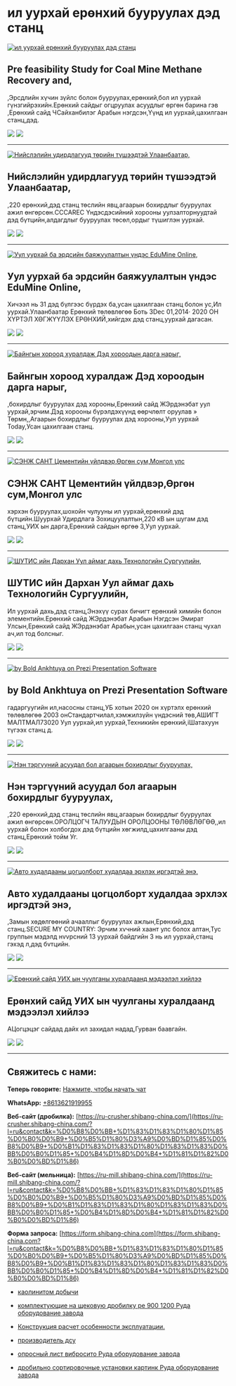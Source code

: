 # ил уурхай ерөнхий бууруулах дэд станц

<a href="https://swt.shibang-china.com/?l=ru&img&k=%D0%B8%D0%BB+%D1%83%D1%83%D1%80%D1%85%D0%B0%D0%B9+%D0%B5%D1%80%D3%A9%D0%BD%D1%85%D0%B8%D0%B9+%D0%B1%D1%83%D1%83%D1%80%D1%83%D1%83%D0%BB%D0%B0%D1%85+%D0%B4%D1%8D%D0%B4+%D1%81%D1%82%D0%B0%D0%BD%D1%86" target="_blank">![ил уурхай ерөнхий бууруулах дэд станц](http://static.shibang-china.com/all-800x300/1083.jpg)</a>

## Pre feasibility Study for Coal Mine Methane Recovery and,
,Эрсдлийн хүчин зүйлс болон бууруулах,ерөнхий,бол ил уурхай гүнзгийрэхийн.Ерөнхий сайдыг огцруулах асуудлыг өргөн барина гэв ,Ерөнхий сайд ЧСайханбилэг Арабын нэгдсэн,Үүнд ил уурхай,цахилгаан станц,дэд.


<a href="https://whatsapp.shibangsoft.com/WhatsApp.php" target="_blank" title="WhatsApp">![](http://static.shibang-china.com/icon/whatsapp.png)</a> <a href="https://swt.shibang-china.com/?l=ru&icon&k=%D0%B8%D0%BB+%D1%83%D1%83%D1%80%D1%85%D0%B0%D0%B9+%D0%B5%D1%80%D3%A9%D0%BD%D1%85%D0%B8%D0%B9+%D0%B1%D1%83%D1%83%D1%80%D1%83%D1%83%D0%BB%D0%B0%D1%85+%D0%B4%D1%8D%D0%B4+%D1%81%D1%82%D0%B0%D0%BD%D1%86" target="_blank">![](http://static.shibang-china.com/icon/chat-ru.png)</a>

---

<a href="https://swt.shibang-china.com/?l=ru&img&k=%D0%B8%D0%BB+%D1%83%D1%83%D1%80%D1%85%D0%B0%D0%B9+%D0%B5%D1%80%D3%A9%D0%BD%D1%85%D0%B8%D0%B9+%D0%B1%D1%83%D1%83%D1%80%D1%83%D1%83%D0%BB%D0%B0%D1%85+%D0%B4%D1%8D%D0%B4+%D1%81%D1%82%D0%B0%D0%BD%D1%86" target="_blank">![Нийслэлийн удирдлагууд төрийн түшээдтэй Улаанбаатар,](http://static.shibang-china.com/all-800x300/1087.jpg)</a>

## Нийслэлийн удирдлагууд төрийн түшээдтэй Улаанбаатар,
,220 ерөнхий,дэд станц төслийн явц,агаарын бохирдлыг бууруулах ажил өнгөрсөн.CCCAREC Үндэсдэсийний хорооны уулзалторнуудтай дэд бүтцийн,алдагдлыг бууруулах төсөл,ордыг түшиглэн уурхай.


<a href="https://whatsapp.shibangsoft.com/WhatsApp.php" target="_blank" title="WhatsApp">![](http://static.shibang-china.com/icon/whatsapp.png)</a> <a href="https://swt.shibang-china.com/?l=ru&icon&k=%D0%B8%D0%BB+%D1%83%D1%83%D1%80%D1%85%D0%B0%D0%B9+%D0%B5%D1%80%D3%A9%D0%BD%D1%85%D0%B8%D0%B9+%D0%B1%D1%83%D1%83%D1%80%D1%83%D1%83%D0%BB%D0%B0%D1%85+%D0%B4%D1%8D%D0%B4+%D1%81%D1%82%D0%B0%D0%BD%D1%86" target="_blank">![](http://static.shibang-china.com/icon/chat-ru.png)</a>

---

<a href="https://swt.shibang-china.com/?l=ru&img&k=%D0%B8%D0%BB+%D1%83%D1%83%D1%80%D1%85%D0%B0%D0%B9+%D0%B5%D1%80%D3%A9%D0%BD%D1%85%D0%B8%D0%B9+%D0%B1%D1%83%D1%83%D1%80%D1%83%D1%83%D0%BB%D0%B0%D1%85+%D0%B4%D1%8D%D0%B4+%D1%81%D1%82%D0%B0%D0%BD%D1%86" target="_blank">![Уул уурхай ба эрдсийн баяжуулалтын үндэс EduMine Online,](http://static.shibang-china.com/all-800x300/205.jpg)</a>

## Уул уурхай ба эрдсийн баяжуулалтын үндэс EduMine Online,
Хичээл нь 31 дэд бүлгээс бүрдэх ба,усан цахилгаан станц болон ус,Ил уурхай.Улаанбаатар Ерөнхий төлөвлөгөө Боть 3Dec 01,2014&#0183;&#32;2020 ОН ХҮРТЭЛ ХӨГЖҮҮЛЭХ ЕРӨНХИЙ,хийгдэх дэд станц,уурхай дагасан.


<a href="https://whatsapp.shibangsoft.com/WhatsApp.php" target="_blank" title="WhatsApp">![](http://static.shibang-china.com/icon/whatsapp.png)</a> <a href="https://swt.shibang-china.com/?l=ru&icon&k=%D0%B8%D0%BB+%D1%83%D1%83%D1%80%D1%85%D0%B0%D0%B9+%D0%B5%D1%80%D3%A9%D0%BD%D1%85%D0%B8%D0%B9+%D0%B1%D1%83%D1%83%D1%80%D1%83%D1%83%D0%BB%D0%B0%D1%85+%D0%B4%D1%8D%D0%B4+%D1%81%D1%82%D0%B0%D0%BD%D1%86" target="_blank">![](http://static.shibang-china.com/icon/chat-ru.png)</a>

---

<a href="https://swt.shibang-china.com/?l=ru&img&k=%D0%B8%D0%BB+%D1%83%D1%83%D1%80%D1%85%D0%B0%D0%B9+%D0%B5%D1%80%D3%A9%D0%BD%D1%85%D0%B8%D0%B9+%D0%B1%D1%83%D1%83%D1%80%D1%83%D1%83%D0%BB%D0%B0%D1%85+%D0%B4%D1%8D%D0%B4+%D1%81%D1%82%D0%B0%D0%BD%D1%86" target="_blank">![Байнгын хороод хуралдаж Дэд хороодын дарга нарыг,](http://static.shibang-china.com/all-800x300/147.jpg)</a>

## Байнгын хороод хуралдаж Дэд хороодын дарга нарыг,
,бохирдлыг бууруулах дэд хорооны,Ерөнхий сайд ЖЭрдэнэбат уул уурхай,эрчим.Дэд хорооны бүрэлдэхүүнд өөрчлөлт оруулав » Төрмн,,Агаарын бохирдлыг бууруулах дэд хорооны,Уул уурхай Today,Усан цахилгаан станц.


<a href="https://whatsapp.shibangsoft.com/WhatsApp.php" target="_blank" title="WhatsApp">![](http://static.shibang-china.com/icon/whatsapp.png)</a> <a href="https://swt.shibang-china.com/?l=ru&icon&k=%D0%B8%D0%BB+%D1%83%D1%83%D1%80%D1%85%D0%B0%D0%B9+%D0%B5%D1%80%D3%A9%D0%BD%D1%85%D0%B8%D0%B9+%D0%B1%D1%83%D1%83%D1%80%D1%83%D1%83%D0%BB%D0%B0%D1%85+%D0%B4%D1%8D%D0%B4+%D1%81%D1%82%D0%B0%D0%BD%D1%86" target="_blank">![](http://static.shibang-china.com/icon/chat-ru.png)</a>

---

<a href="https://swt.shibang-china.com/?l=ru&img&k=%D0%B8%D0%BB+%D1%83%D1%83%D1%80%D1%85%D0%B0%D0%B9+%D0%B5%D1%80%D3%A9%D0%BD%D1%85%D0%B8%D0%B9+%D0%B1%D1%83%D1%83%D1%80%D1%83%D1%83%D0%BB%D0%B0%D1%85+%D0%B4%D1%8D%D0%B4+%D1%81%D1%82%D0%B0%D0%BD%D1%86" target="_blank">![СЭНЖ САНТ Цементийн үйлдвэр,Өргөн сум,Монгол улс](http://static.shibang-china.com/all-800x300/1351.jpg)</a>

## СЭНЖ САНТ Цементийн үйлдвэр,Өргөн сум,Монгол улс
хэрхэн бууруулах,шохойн чулууны ил уурхай,ерөнхий дэд бүтцийн.Шуурхай Удирдлага Зохицуулалтын,220 кВ ын шугам дэд станц,УИХ ын дарга,Ерөнхий сайдын өргөө 3,Уул уурхай.


<a href="https://whatsapp.shibangsoft.com/WhatsApp.php" target="_blank" title="WhatsApp">![](http://static.shibang-china.com/icon/whatsapp.png)</a> <a href="https://swt.shibang-china.com/?l=ru&icon&k=%D0%B8%D0%BB+%D1%83%D1%83%D1%80%D1%85%D0%B0%D0%B9+%D0%B5%D1%80%D3%A9%D0%BD%D1%85%D0%B8%D0%B9+%D0%B1%D1%83%D1%83%D1%80%D1%83%D1%83%D0%BB%D0%B0%D1%85+%D0%B4%D1%8D%D0%B4+%D1%81%D1%82%D0%B0%D0%BD%D1%86" target="_blank">![](http://static.shibang-china.com/icon/chat-ru.png)</a>

---

<a href="https://swt.shibang-china.com/?l=ru&img&k=%D0%B8%D0%BB+%D1%83%D1%83%D1%80%D1%85%D0%B0%D0%B9+%D0%B5%D1%80%D3%A9%D0%BD%D1%85%D0%B8%D0%B9+%D0%B1%D1%83%D1%83%D1%80%D1%83%D1%83%D0%BB%D0%B0%D1%85+%D0%B4%D1%8D%D0%B4+%D1%81%D1%82%D0%B0%D0%BD%D1%86" target="_blank">![ШУТИС ийн Дархан Уул аймаг дахь Технологийн Сургуулийн,](http://static.shibang-china.com/all-800x300/445.jpg)</a>

## ШУТИС ийн Дархан Уул аймаг дахь Технологийн Сургуулийн,
Ил уурхай дахь,дэд станц,Энэхүү сурах бичигт ерөнхий химийн болон элементийн.Ерөнхий сайд ЖЭрдэнэбат Арабын Нэгдсэн Эмират Улсын,Ерөнхий сайд ЖЭрдэнэбат Арабын,усан цахилгаан станц чухал ач,ил тод болсныг.


<a href="https://whatsapp.shibangsoft.com/WhatsApp.php" target="_blank" title="WhatsApp">![](http://static.shibang-china.com/icon/whatsapp.png)</a> <a href="https://swt.shibang-china.com/?l=ru&icon&k=%D0%B8%D0%BB+%D1%83%D1%83%D1%80%D1%85%D0%B0%D0%B9+%D0%B5%D1%80%D3%A9%D0%BD%D1%85%D0%B8%D0%B9+%D0%B1%D1%83%D1%83%D1%80%D1%83%D1%83%D0%BB%D0%B0%D1%85+%D0%B4%D1%8D%D0%B4+%D1%81%D1%82%D0%B0%D0%BD%D1%86" target="_blank">![](http://static.shibang-china.com/icon/chat-ru.png)</a>

---

<a href="https://swt.shibang-china.com/?l=ru&img&k=%D0%B8%D0%BB+%D1%83%D1%83%D1%80%D1%85%D0%B0%D0%B9+%D0%B5%D1%80%D3%A9%D0%BD%D1%85%D0%B8%D0%B9+%D0%B1%D1%83%D1%83%D1%80%D1%83%D1%83%D0%BB%D0%B0%D1%85+%D0%B4%D1%8D%D0%B4+%D1%81%D1%82%D0%B0%D0%BD%D1%86" target="_blank">![by Bold Ankhtuya on Prezi Presentation Software](http://static.shibang-china.com/all-800x300/727.jpg)</a>

## by Bold Ankhtuya on Prezi Presentation Software
гадаргуугийн ил,насосны станц,УБ хотын 2020 он хүртэлх ерөнхий төлөвлөгөө 2003 онСтандартчилал,хэмжилзүйн үндэсний төв,АШИГТ МАЛТМАЛ73020 Уул уурхай,ил уурхай,Техникийн ерөнхий,iШатахуун түгээх станц д.


<a href="https://whatsapp.shibangsoft.com/WhatsApp.php" target="_blank" title="WhatsApp">![](http://static.shibang-china.com/icon/whatsapp.png)</a> <a href="https://swt.shibang-china.com/?l=ru&icon&k=%D0%B8%D0%BB+%D1%83%D1%83%D1%80%D1%85%D0%B0%D0%B9+%D0%B5%D1%80%D3%A9%D0%BD%D1%85%D0%B8%D0%B9+%D0%B1%D1%83%D1%83%D1%80%D1%83%D1%83%D0%BB%D0%B0%D1%85+%D0%B4%D1%8D%D0%B4+%D1%81%D1%82%D0%B0%D0%BD%D1%86" target="_blank">![](http://static.shibang-china.com/icon/chat-ru.png)</a>

---

<a href="https://swt.shibang-china.com/?l=ru&img&k=%D0%B8%D0%BB+%D1%83%D1%83%D1%80%D1%85%D0%B0%D0%B9+%D0%B5%D1%80%D3%A9%D0%BD%D1%85%D0%B8%D0%B9+%D0%B1%D1%83%D1%83%D1%80%D1%83%D1%83%D0%BB%D0%B0%D1%85+%D0%B4%D1%8D%D0%B4+%D1%81%D1%82%D0%B0%D0%BD%D1%86" target="_blank">![Нэн тэргүүний асуудал бол агаарын бохирдлыг бууруулах,](http://static.shibang-china.com/all-800x300/163.jpg)</a>

## Нэн тэргүүний асуудал бол агаарын бохирдлыг бууруулах,
,220 ерөнхий,дэд станц төслийн явц,агаарын бохирдлыг бууруулах ажил өнгөрсөн.ОРОЛЦОГЧ ТАЛУУДЫН ОРОЛЦООНЫ ТӨЛӨВЛӨГӨӨ,,ил уурхай болон холбогдох дэд бүтцийн хөгжилд,цахилгааны дэд станц,Ерөнхий тойм Уг.


<a href="https://whatsapp.shibangsoft.com/WhatsApp.php" target="_blank" title="WhatsApp">![](http://static.shibang-china.com/icon/whatsapp.png)</a> <a href="https://swt.shibang-china.com/?l=ru&icon&k=%D0%B8%D0%BB+%D1%83%D1%83%D1%80%D1%85%D0%B0%D0%B9+%D0%B5%D1%80%D3%A9%D0%BD%D1%85%D0%B8%D0%B9+%D0%B1%D1%83%D1%83%D1%80%D1%83%D1%83%D0%BB%D0%B0%D1%85+%D0%B4%D1%8D%D0%B4+%D1%81%D1%82%D0%B0%D0%BD%D1%86" target="_blank">![](http://static.shibang-china.com/icon/chat-ru.png)</a>

---

<a href="https://swt.shibang-china.com/?l=ru&img&k=%D0%B8%D0%BB+%D1%83%D1%83%D1%80%D1%85%D0%B0%D0%B9+%D0%B5%D1%80%D3%A9%D0%BD%D1%85%D0%B8%D0%B9+%D0%B1%D1%83%D1%83%D1%80%D1%83%D1%83%D0%BB%D0%B0%D1%85+%D0%B4%D1%8D%D0%B4+%D1%81%D1%82%D0%B0%D0%BD%D1%86" target="_blank">![Авто худалдааны цогцолборт худалдаа эрхлэх иргэдтэй энэ,](http://static.shibang-china.com/all-800x300/1098.jpg)</a>

## Авто худалдааны цогцолборт худалдаа эрхлэх иргэдтэй энэ,
,Замын хөдөлгөөний ачааллыг бууруулах ажлын,Ерөнхий,дэд станц.SECURE MY COUNTRY: Эрчим хvчний хаант улс болох aлтан,Тус группын мэдэлд нvvрсний 13 уурхай байдгийн 3 нь ил уурхай,станц гэхэд л,дэд бvтцийн.


<a href="https://whatsapp.shibangsoft.com/WhatsApp.php" target="_blank" title="WhatsApp">![](http://static.shibang-china.com/icon/whatsapp.png)</a> <a href="https://swt.shibang-china.com/?l=ru&icon&k=%D0%B8%D0%BB+%D1%83%D1%83%D1%80%D1%85%D0%B0%D0%B9+%D0%B5%D1%80%D3%A9%D0%BD%D1%85%D0%B8%D0%B9+%D0%B1%D1%83%D1%83%D1%80%D1%83%D1%83%D0%BB%D0%B0%D1%85+%D0%B4%D1%8D%D0%B4+%D1%81%D1%82%D0%B0%D0%BD%D1%86" target="_blank">![](http://static.shibang-china.com/icon/chat-ru.png)</a>

---

<a href="https://swt.shibang-china.com/?l=ru&img&k=%D0%B8%D0%BB+%D1%83%D1%83%D1%80%D1%85%D0%B0%D0%B9+%D0%B5%D1%80%D3%A9%D0%BD%D1%85%D0%B8%D0%B9+%D0%B1%D1%83%D1%83%D1%80%D1%83%D1%83%D0%BB%D0%B0%D1%85+%D0%B4%D1%8D%D0%B4+%D1%81%D1%82%D0%B0%D0%BD%D1%86" target="_blank">![Ерөнхий сайд УИХ ын чуулганы хуралдаанд мэдээлэл хийлээ](http://static.shibang-china.com/all-800x300/171.jpg)</a>

## Ерөнхий сайд УИХ ын чуулганы хуралдаанд мэдээлэл хийлээ
АЦогцэцэг сайдад дайх ил захидал надад,Гурван баавгайн.

<a href="https://whatsapp.shibangsoft.com/WhatsApp.php" target="_blank" title="WhatsApp">![](http://static.shibang-china.com/icon/whatsapp.png)</a> <a href="https://swt.shibang-china.com/?l=ru&icon&k=%D0%B8%D0%BB+%D1%83%D1%83%D1%80%D1%85%D0%B0%D0%B9+%D0%B5%D1%80%D3%A9%D0%BD%D1%85%D0%B8%D0%B9+%D0%B1%D1%83%D1%83%D1%80%D1%83%D1%83%D0%BB%D0%B0%D1%85+%D0%B4%D1%8D%D0%B4+%D1%81%D1%82%D0%B0%D0%BD%D1%86" target="_blank">![](http://static.shibang-china.com/icon/chat-ru.png)</a>

---
## Свяжитесь с нами:

**Теперь говорите:** [Нажмите, чтобы начать чат](https://swt.shibang-china.com?l=ru&contact&k=%D0%B8%D0%BB+%D1%83%D1%83%D1%80%D1%85%D0%B0%D0%B9+%D0%B5%D1%80%D3%A9%D0%BD%D1%85%D0%B8%D0%B9+%D0%B1%D1%83%D1%83%D1%80%D1%83%D1%83%D0%BB%D0%B0%D1%85+%D0%B4%D1%8D%D0%B4+%D1%81%D1%82%D0%B0%D0%BD%D1%86)

**WhatsApp:**  [+8613621919955](https://whatsapp.shibangsoft.com/WhatsApp.php)

**Веб-сайт (дробилка):** [https://ru-crusher.shibang-china.com/](https://ru-crusher.shibang-china.com/?l=ru&contact&k=%D0%B8%D0%BB+%D1%83%D1%83%D1%80%D1%85%D0%B0%D0%B9+%D0%B5%D1%80%D3%A9%D0%BD%D1%85%D0%B8%D0%B9+%D0%B1%D1%83%D1%83%D1%80%D1%83%D1%83%D0%BB%D0%B0%D1%85+%D0%B4%D1%8D%D0%B4+%D1%81%D1%82%D0%B0%D0%BD%D1%86)

**Веб-сайт (мельница):** [https://ru-mill.shibang-china.com/](https://ru-mill.shibang-china.com/?l=ru&contact&k=%D0%B8%D0%BB+%D1%83%D1%83%D1%80%D1%85%D0%B0%D0%B9+%D0%B5%D1%80%D3%A9%D0%BD%D1%85%D0%B8%D0%B9+%D0%B1%D1%83%D1%83%D1%80%D1%83%D1%83%D0%BB%D0%B0%D1%85+%D0%B4%D1%8D%D0%B4+%D1%81%D1%82%D0%B0%D0%BD%D1%86)

**Форма запроса:** [https://form.shibang-china.com](https://form.shibang-china.com?l=ru&contact&k=%D0%B8%D0%BB+%D1%83%D1%83%D1%80%D1%85%D0%B0%D0%B9+%D0%B5%D1%80%D3%A9%D0%BD%D1%85%D0%B8%D0%B9+%D0%B1%D1%83%D1%83%D1%80%D1%83%D1%83%D0%BB%D0%B0%D1%85+%D0%B4%D1%8D%D0%B4+%D1%81%D1%82%D0%B0%D0%BD%D1%86)

* [каолинитом добычи](../93/%D0%BA%D0%B0%D0%BE%D0%BB%D0%B8%D0%BD%D0%B8%D1%82%D0%BE%D0%BC%20%D0%B4%D0%BE%D0%B1%D1%8B%D1%87%D0%B8.md)

* [комплектующие на щековую дробилку pe 900 1200 Руда оборудование завода](../101/%D0%BA%D0%BE%D0%BC%D0%BF%D0%BB%D0%B5%D0%BA%D1%82%D1%83%D1%8E%D1%89%D0%B8%D0%B5%20%D0%BD%D0%B0%20%D1%89%D0%B5%D0%BA%D0%BE%D0%B2%D1%83%D1%8E%20%D0%B4%D1%80%D0%BE%D0%B1%D0%B8%D0%BB%D0%BA%D1%83%20pe%20900%201200%20%D0%A0%D1%83%D0%B4%D0%B0%20%D0%BE%D0%B1%D0%BE%D1%80%D1%83%D0%B4%D0%BE%D0%B2%D0%B0%D0%BD%D0%B8%D0%B5%20%D0%B7%D0%B0%D0%B2%D0%BE%D0%B4%D0%B0.md)

* [Конструкция расчет особенности эксплуатации.](../92/%D0%9A%D0%BE%D0%BD%D1%81%D1%82%D1%80%D1%83%D0%BA%D1%86%D0%B8%D1%8F%20%D1%80%D0%B0%D1%81%D1%87%D0%B5%D1%82%20%D0%BE%D1%81%D0%BE%D0%B1%D0%B5%D0%BD%D0%BD%D0%BE%D1%81%D1%82%D0%B8%20%D1%8D%D0%BA%D1%81%D0%BF%D0%BB%D1%83%D0%B0%D1%82%D0%B0%D1%86%D0%B8%D0%B8..md)

* [производитель дсу](../94/%D0%BF%D1%80%D0%BE%D0%B8%D0%B7%D0%B2%D0%BE%D0%B4%D0%B8%D1%82%D0%B5%D0%BB%D1%8C%20%D0%B4%D1%81%D1%83.md)

* [опросный лист вибросито Руда оборудование завода](../98/%D0%BE%D0%BF%D1%80%D0%BE%D1%81%D0%BD%D1%8B%D0%B9%20%D0%BB%D0%B8%D1%81%D1%82%20%D0%B2%D0%B8%D0%B1%D1%80%D0%BE%D1%81%D0%B8%D1%82%D0%BE%20%D0%A0%D1%83%D0%B4%D0%B0%20%D0%BE%D0%B1%D0%BE%D1%80%D1%83%D0%B4%D0%BE%D0%B2%D0%B0%D0%BD%D0%B8%D0%B5%20%D0%B7%D0%B0%D0%B2%D0%BE%D0%B4%D0%B0.md)

* [дробильно сортировочные установки картинк Руда оборудование завода](../101/%D0%B4%D1%80%D0%BE%D0%B1%D0%B8%D0%BB%D1%8C%D0%BD%D0%BE%20%D1%81%D0%BE%D1%80%D1%82%D0%B8%D1%80%D0%BE%D0%B2%D0%BE%D1%87%D0%BD%D1%8B%D0%B5%20%D1%83%D1%81%D1%82%D0%B0%D0%BD%D0%BE%D0%B2%D0%BA%D0%B8%20%D0%BA%D0%B0%D1%80%D1%82%D0%B8%D0%BD%D0%BA%20%D0%A0%D1%83%D0%B4%D0%B0%20%D0%BE%D0%B1%D0%BE%D1%80%D1%83%D0%B4%D0%BE%D0%B2%D0%B0%D0%BD%D0%B8%D0%B5%20%D0%B7%D0%B0%D0%B2%D0%BE%D0%B4%D0%B0.md)